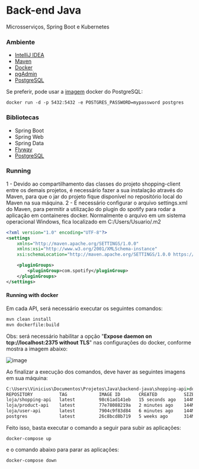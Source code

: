 # Back-end Java
Microsserviços, Spring Boot e Kubernetes

### Ambiente
* [IntelliJ IDEA](https://www.jetbrains.com/pt-br/idea/download)
* [Maven](https://maven.apache.org)
* [Docker](https://www.docker.com/products/docker-desktop)
* [pgAdmin](https://www.pgadmin.org/download)
* [PostgreSQL](https://www.postgresql.org/download)

Se preferir, pode usar a [imagem](https://hub.docker.com/_/postgres) docker do PostgreSQL:

`
docker run -d -p 5432:5432 -e POSTGRES_PASSWORD=mypassword postgres
`

### Bibliotecas
* Spring Boot
* Spring Web
* Spring Data
* [Flyway](https://github.com/flyway/flyway)
* [PostgreSQL](https://mvnrepository.com/artifact/org.postgresql/postgresql)

### Running
1 - Devido ao compartilhamento das classes do projeto shopping-client entre os demais projetos, é necessário fazer a sua instalação através do Maven, para que o jar do projeto fique disponível no repositório local do Maven na sua máquina.
2 - É necessário configurar o arquivo settings.xml do Maven, para permitir a utilização do plugin do spotify para rodar a aplicação em containeres docker. Normalmente o arquivo em um sistema operacional Windows, fica localizado em C:/Users/Usuario/.m2

```xml
<?xml version="1.0" encoding="UTF-8"?>
<settings 
    xmlns="http://maven.apache.org/SETTINGS/1.0.0" 
    xmlns:xsi="http://www.w3.org/2001/XMLSchema-instance"
    xsi:schemaLocation="http://maven.apache.org/SETTINGS/1.0.0 https://maven.apache.org/xsd/settings-1.0.0.xsd">

    <pluginGroups>
        <pluginGroup>com.spotify</pluginGroup>
    </pluginGroups>
</settings>
```

#### Running with docker
Em cada API, será necessário executar os seguintes comandos:
```cmd
mvn clean install
mvn dockerfile:build
```
Obs: será necessário habilitar a opção "**Expose daemon on tcp://localhost:2375 without TLS**" nas configurações do docker, conforme mostra a imagem abaixo:

![image](https://user-images.githubusercontent.com/16382981/118900145-a2e77a00-b8e6-11eb-9b83-ce5c729e88d7.png)

Ao finalizar a execução dos comandos, deve haver as seguintes imagens em sua máquina:

```cmd
C:\Users\Vinicius\Documentos\Projetos\Java\backend-java\shopping-api>docker images
REPOSITORY          TAG            IMAGE ID       CREATED          SIZE
loja/shopping-api   latest         98c61ad141eb   15 seconds ago   144MB
loja/product-api    latest         77e78088219a   2 minutes ago    144MB
loja/user-api       latest         7904c9f83d84   6 minutes ago    144MB
postgres            latest         26c8bcd8b719   5 weeks ago      314MB
```

Feito isso, basta executar o comando a seguir para subir as aplicações:

```
docker-compose up
```

e o comando abaixo para parar as aplicações:

```
docker-compose down
```
